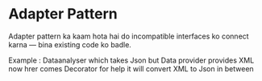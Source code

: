 # Adapter Pattern

Adapter pattern ka kaam hota hai do incompatible interfaces ko connect karna — bina existing code ko badle.



Example 
: Dataanalyser which takes Json  but Data provider provides XML
now hrer comes Decorator for help it will convert XML to Json in between 